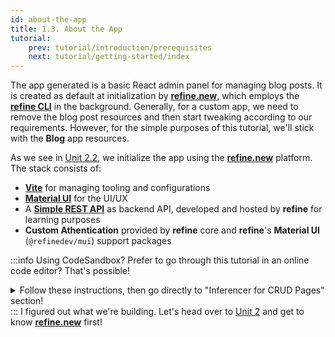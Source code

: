 ```yaml
---
id: about-the-app
title: 1.3. About the App
tutorial:
    prev: tutorial/introduction/prerequisites
    next: tutorial/getting-started/index
---
```


The app generated is a basic React admin panel for managing blog posts. It is created as default at initialization by [**refine.new**](https://refine.new), which employs the [**refine CLI**](https://refine.new) in the background. Generally, for a custom app, we need to remove the blog post resources and then start tweaking according to our requirements. However, for the simple purposes of this tutorial, we'll stick with the **Blog** app resources.

As we see in [Unit 2.2](/docs/tutorial/getting-started/create-project), we initialize the app using the [**refine.new**](https://refine.new) platform. The stack consists of:

- [**Vite**](https://vitejs.dev/guide/) for managing tooling and configurations
- [**Material UI**](https://mui.com/material-ui/getting-started/overview/) for the UI/UX
- A [**Simple REST API**](https://github.com/refinedev/refine/tree/master/packages/simple-rest) as backend API, developed and hosted by **refine** for learning purposes
- **Custom Athentication** provided by **refine** core and **refine**'s **Material UI** (`@refinedev/mui`) support packages

:::info Using CodeSandbox?
Prefer to go through this tutorial in an online code editor? That's possible!

<details>

<summary>Follow these instructions, then go directly to "Inferencer for CRUD Pages" section!</summary>

**Set up StackBlitz**

1. Click [here](https://codesandbox.io/embed/github/refinedev/refine/tree/master/examples/template-mui?file=src%2FApp.tsx) to open the Material UI template.

2. Click “Sign in” on the top right to log in using your GitHub credentials.

3. In the upper left of the StackBlitz editor window, click the "fork" button to fork the template (save to your own account dashboard).

4. After the project loads, you will see a live preview of the “refine-mui-boilerplate” starter.


**Make Changes**

In the files panel, click on `src/App.tsx` to open it. Afterwards, go to this part of the tutorial to learn how to make changes to this file: [Inferencer for CRUD Pages](/docs/tutorial/getting-started/inferencer-for-crud-pages/)


**Create a GitHub Repository**

1. Press the "Connect Repository" button at the top of your list of files, enter a new name for your repository, and click "Create repo & push".

2. When you have changes to be commit to GitHub, a “Commit” button will appear at the top left of your workspace. Clicking on this will allow you to enter a commit message, and update your repository.


**What's next?**

Now you can navigate to [Inferencer for CRUD Pages](/docs/tutorial/getting-started/inferencer-for-crud-pages) to start building with **refine**!

</details>
:::

<Checklist>

<ChecklistItem id="prequisite-looks-great-3">
I figured out what we're building. Let's head over to <a href="/docs/tutorial/getting-started/index">Unit 2</a> and get to know <strong><a href="https://refine.new">refine.new</a></strong> first!
</ChecklistItem>

</Checklist>
